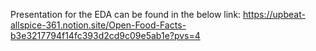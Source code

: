 Presentation for the EDA can be found in the below link:
https://upbeat-allspice-361.notion.site/Open-Food-Facts-b3e3217794f14fc393d2cd9c09e5ab1e?pvs=4
